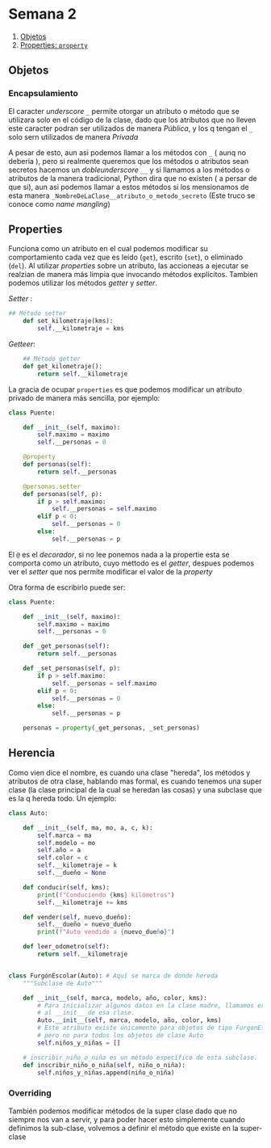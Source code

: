 # Semana 2

1. [Objetos](#Objetos)
2. [Properties: `property`](#Properties)

## Objetos

### Encapsulamiento

El caracter _underscore_ `_` permite otorgar un atributo o método que se utilizara solo en el código de la clase, dado que los atributos que no lleven este caracter podran ser utilizados de manera *Pública*, y los q tengan el `_` solo sern utilizados de manera *Privada*

A pesar de esto, aun asi podemos llamar a los métodos con `_` ( aunq no deberia ), pero si realmente queremos que los métodos o atributos sean secretos hacemos un _dobleunderscore_ `__` y si llamamos a los métodos o atributos de la manera tradicional, Python dira que no existen ( a persar de que si), aun asi podemos llamar a estos métodos si los mensionamos de esta manera `_NombreDeLaClase__atributo_o_metodo_secreto` (Este truco se conoce como _name mangling_)

## Properties

Funciona como un atributo en el cual podemos modificar su comportamiento cada vez que es leído (`get`), escrito (`set`), o eliminado (`del`). Al utilizar _properties_ sobre un atributo, las accioneas a ejecutar se realzian de manera más limpia que invocando métodos explícitos. Tambien podemos utilizar los métodos _getter_ y _setter_.

_Setter_ :

```python
## Método setter
    def set_kilometraje(kms):
        self.__kilometraje = kms
```

_Getteer_:

```python
    ## Método getter
    def get_kilometraje():
        return self.__kilometraje
```

La gracia de ocupar `properties` es que podemos modificar un atributo privado de manera más sencilla, por ejemplo:

```python
class Puente:

    def __init__(self, maximo):
        self.maximo = maximo
        self.__personas = 0

    @property
    def personas(self):
        return self.__personas

    @personas.setter
    def personas(self, p):
        if p > self.maximo:
            self.__personas = self.maximo
        elif p < 0:
            self.__personas = 0
        else:
            self.__personas = p
```

El `@` es el *decorador*, si no lee ponemos nada a la propertie esta se comporta como un atributo, cuyo mettodo es el _getter_, despues podemos ver el _setter_ que nos permite modificar el valor de la _property_

Otra forma de escribirlo puede ser:

```python
class Puente:

    def __init__(self, maximo):
        self.maximo = maximo
        self.__personas = 0

    def _get_personas(self):
        return self.__personas

    def _set_personas(self, p):
        if p > self.maximo:
            self.__personas = self.maximo
        elif p < 0:
            self.__personas = 0
        else:
            self.__personas = p

    personas = property(_get_personas, _set_personas)
```

## Herencia

Como vien dice el nombre, es cuando una clase "hereda", los métodos y atributos de otra clase, hablando mas formal, es cuando tenemos una super clase (la clase principal de la cual se heredan las cosas) y una subclase que es la q hereda todo. Un ejemplo:

```python
class Auto:

    def __init__(self, ma, mo, a, c, k):
        self.marca = ma
        self.modelo = mo
        self.año = a
        self.color = c
        self.__kilometraje = k
        self.__dueño = None

    def conducir(self, kms):
        print(f"Conduciendo {kms} kilómetros")
        self.__kilometraje += kms

    def vender(self, nuevo_dueño):
        self.__dueño = nuevo_dueño
        print(f"Auto vendido a {nuevo_dueño}")

    def leer_odometro(self):
        return self.__kilometraje


class FurgónEscolar(Auto): # Aquí se marca de donde hereda
    """Subclase de Auto"""

    def __init__(self, marca, modelo, año, color, kms):
        # Para inicializar algunos datos en la clase madre, llamamos explícitamente
        # al __init__ de esa clase.
        Auto.__init__(self, marca, modelo, año, color, kms)
        # Este atributo existe únicamente para objetos de tipo FurgonEscolar,
        # pero no para todos los objetos de clase Auto
        self.niños_y_niñas = []

    # inscribir_niño_o_niña es un método específico de esta subclase.
    def inscribir_niño_o_niña(self, niño_o_niña):
        self.niños_y_niñas.append(niño_o_niña)

```

### Overriding

También podemos modificar métodos de la super clase dado que no siempre nos van a servir, y para poder hacer esto simplemente cuando definimos la sub-clase, volvemos a definir el método que existe en la super-clase
